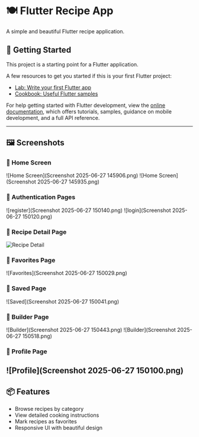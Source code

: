 # 🍽️ Flutter Recipe App

A simple and beautiful Flutter recipe application.

## 🚀 Getting Started

This project is a starting point for a Flutter application.

A few resources to get you started if this is your first Flutter project:

- [Lab: Write your first Flutter app](https://docs.flutter.dev/get-started/codelab)
- [Cookbook: Useful Flutter samples](https://docs.flutter.dev/cookbook)

For help getting started with Flutter development, view the
[online documentation](https://docs.flutter.dev/), which offers tutorials,
samples, guidance on mobile development, and a full API reference.

---

## 🖼️ Screenshots

### 🔹 Home Screen
![Home Screen](Screenshot 2025-06-27 145906.png)
![Home Screen](Screenshot 2025-06-27 145935.png)

### 🔹 Authentication Pages
![register](Screenshot 2025-06-27 150140.png)
![login](Screenshot 2025-06-27 150120.png)

### 🔹 Recipe Detail Page
![Recipe Detail](assets/recipe_detail.png)

### 🔹 Favorites Page
![Favorites](Screenshot 2025-06-27 150029.png)

### 🔹 Saved Page
![Saved](Screenshot 2025-06-27 150041.png)

### 🔹 Builder Page
![Builder](Screenshot 2025-06-27 150443.png)
![Builder](Screenshot 2025-06-27 150518.png)

### 🔹 Profile Page
![Profile](Screenshot 2025-06-27 150100.png)
---

## 📦 Features

- Browse recipes by category
- View detailed cooking instructions
- Mark recipes as favorites
- Responsive UI with beautiful design
